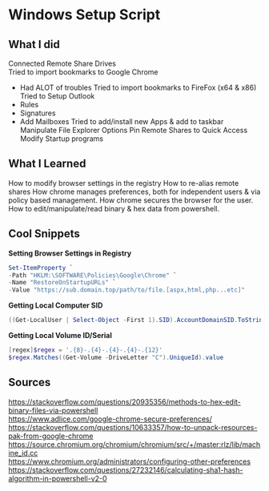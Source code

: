 # Windows Setup Script

## What I did
Connected Remote Share Drives  
Tried to import bookmarks to Google Chrome
  - Had ALOT of troubles
Tried to import bookmarks to FireFox (x64 & x86)
Tried to Setup Outlook
  - Rules
  - Signatures
  - Add Mailboxes
Tried to add/install new Apps & add to taskbar
Manipulate File Explorer Options
Pin Remote Shares to Quick Access
Modify Startup programs

## What I Learned
How to modify browser settings in the registry
How to re-alias remote shares 
How chrome manages preferences, both for independent users & via policy based management.
How chrome secures the browser for the user.
How to edit/manipulate/read binary & hex data from powershell.

## Cool Snippets
**Setting Browser Settings in Registry**  
```powershell
Set-ItemProperty `
-Path "HKLM:\SOFTWARE\Policies\Google\Chrome" `
-Name "RestoreOnStartupURLs" `
-Value "https://sub.domain.top/path/to/file.[aspx,html,php...etc]"
```
**Getting Local Computer SID**
```powershell
((Get-LocalUser | Select-Object -First 1).SID).AccountDomainSID.ToString()
```
**Getting Local Volume ID/Serial**
```powershell
[regex]$regex = '.{8}-.{4}-.{4}-.{4}-.{12}'
$regex.Matches((Get-Volume -DriveLetter "C").UniqueId).value
```



## Sources
https://stackoverflow.com/questions/20935356/methods-to-hex-edit-binary-files-via-powershell  
https://www.adlice.com/google-chrome-secure-preferences/  
https://stackoverflow.com/questions/10633357/how-to-unpack-resources-pak-from-google-chrome  
https://source.chromium.org/chromium/chromium/src/+/master:rlz/lib/machine_id.cc  
https://www.chromium.org/administrators/configuring-other-preferences  
https://stackoverflow.com/questions/27232146/calculating-sha1-hash-algorithm-in-powershell-v2-0  

